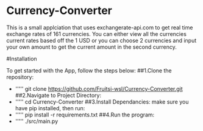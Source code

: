 # Currency-Converter

This is a small applciation that uses exchangerate-api.com to get real time exchange rates of 161 currencies.
You can either view all the currencies current rates based off the 1 USD or you can choose 2 currencies and input your own amount to get the current amount in the second currency.

#Installation

To get started with the App, follow the steps below:
##1.Clone the repository:
 * ''''' git clone https://github.com/Fruitsi-wsl/Currency-Converter.git 
##2.Navigate to Project Directory:
 * ''''' cd Currency-Converter 
##3.Install Dependancies:
make sure you have pip installed, then run:
 * ''''' pip install -r requirements.txt
##4.Run the program:
 * ''''' ./src/main.py


